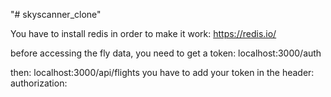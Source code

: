 "# skyscanner_clone" 

You have to install redis in order to make it work: https://redis.io/ 

before accessing the fly data, you need to get a token:
localhost:3000/auth

then:
localhost:3000/api/flights
you have to add your token in the header:
authorization: <token>
